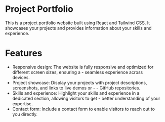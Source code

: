 # Project Portfolio
 This is a project portfolio website built using React and Tailwind CSS. It showcases your projects and provides information about your skills and experience.
# Features
- Responsive design: The website is fully responsive and optimized for different screen sizes, ensuring a - seamless experience across devices.
- Project showcase: Display your projects with project descriptions, screenshots, and links to live demos or - - GitHub repositories.
- Skills and experience: Highlight your skills and experience in a dedicated section, allowing visitors to get - better understanding of your expertise.
- Contact form: Include a contact form to enable visitors to reach out to you directly.